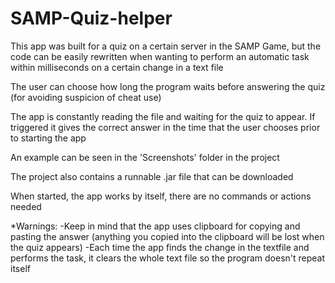 # SAMP-Quiz-helper

This app was built for a quiz on a certain server in the SAMP Game, but the code can be easily rewritten when wanting to perform an automatic task within milliseconds on a certain change in a text file

The user can choose how long the program waits before answering the quiz (for avoiding suspicion of cheat use)

The app is constantly reading the file and waiting for the quiz to appear. If triggered it gives the correct answer in the time that the user chooses prior to starting the app

An example can be seen in the 'Screenshots' folder in the project

The project also contains a runnable .jar file that can be downloaded

When started, the app works by itself, there are no commands or actions needed


*Warnings: 
-Keep in mind that the app uses clipboard for copying and pasting the answer (anything you copied into the clipboard will be lost when the quiz appears)
-Each time the app finds the change in the textfile and performs the task, it clears the whole text file so the program doesn't repeat itself

